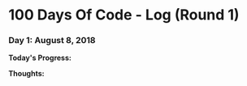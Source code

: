 # 100 Days Of Code - Log (Round 1)

### Day 1: August 8, 2018

**Today's Progress:**

**Thoughts:**
